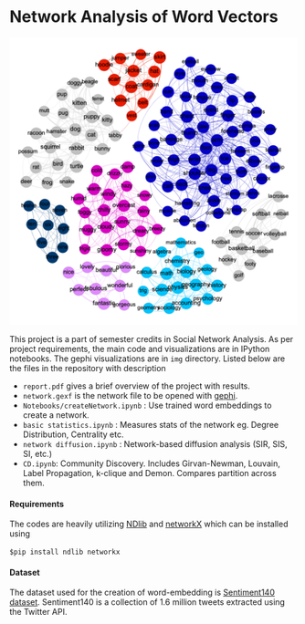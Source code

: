# Network Analysis of Word Vectors

![Image](img/k7.png)

This project is a part of semester credits in Social Network Analysis. As per project requirements, the main code and visualizations are in IPython notebooks. The gephi visualizations are in `img` directory. Listed below are the files in the repository with description

* `report.pdf` gives a brief overview of the project with results.
* `network.gexf` is the network file to be opened with [gephi](https://gephi.org).
* `Notebooks/createNetwork.ipynb` : Use trained word embeddings to create a network.
* `basic statistics.ipynb` : Measures stats of the network eg. Degree Distribution, Centrality etc.
* `network diffusion.ipynb` : Network-based diffusion analysis (SIR, SIS, SI, etc.)
* `CD.ipynb`: Community Discovery. Includes Girvan-Newman, Louvain, Label Propagation, k-clique and Demon. Compares partition across them. 


#### Requirements

The codes are heavily utilizing [NDlib](https://ndlib.readthedocs.io/en/latest/) and [networkX](https://networkx.org) which can be installed using

`$pip install ndlib networkx` 


#### Dataset

The dataset used for the creation of word-embedding is [Sentiment140 dataset](https://www.kaggle.com/kazanova/sentiment140). Sentiment140 is a collection of 1.6 million tweets extracted using the Twitter API.  
